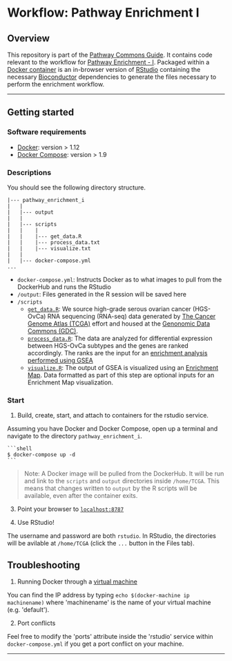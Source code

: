 # Workflow: Pathway Enrichment I

## Overview

This repository is part of the [Pathway Commons Guide](http://pathwaycommons.github.io/guide/). It contains code relevant to the workflow for [Pathway Enrichment -  I](http://pathwaycommons.github.io/guide/workflows/pathway_enrichment_i/index/). Packaged within a [Docker container](https://hub.docker.com/r/jvwong/) is an in-browser version of [RStudio](https://hub.docker.com/r/rocker/rstudio/) containing the necessary [Bioconductor](https://www.bioconductor.org/) dependencies to generate the files necessary to perform the enrichment workflow.

---

## Getting started

### Software requirements

- [Docker](https://docs.docker.com/engine/installation/): version > 1.12
- [Docker Compose](https://docs.docker.com/compose/): version > 1.9

### Descriptions

You should see the following directory structure.

```shell
|--- pathway_enrichment_i
|   |
|   |--- output
|   |
|   |--- scripts
|   |    |
|   |    |--- get_data.R
|   |    |--- process_data.txt
|   |    |--- visualize.txt
|   |
|   |--- docker-compose.yml
...
```

- `docker-compose.yml`: Instructs Docker as to what images to pull from the DockerHub and runs the RStudio
- `/output`: Files generated in the R session will be saved here
- `/scripts`
  - [`get_data.R`](http://pathwaycommons.github.io/guide/workflows/pathway_enrichment_gdc/get_data/): We source high-grade serous ovarian cancer (HGS-OvCa) RNA sequencing (RNA-seq) data generated by [The Cancer Genome Atlas (TCGA)](https://cancergenome.nih.gov/) effort and housed at the [Genonomic Data Commons (GDC)](https://gdc.cancer.gov/).
  - [`process_data.R`](http://pathwaycommons.github.io/guide/workflows/pathway_enrichment_gdc/process_data/): The data are analyzed for differential expression between HGS-OvCa subtypes and the genes are ranked accordingly. The ranks are the input for an [enrichment analysis performed using GSEA](http://pathwaycommons.github.io/guide/workflows/pathway_enrichment_gdc/identify_pathways/)
  - [`visualize.R`](http://pathwaycommons.github.io/guide/workflows/pathway_enrichment_gdc/visualize/): The output of GSEA is visualized using an [Enrichment Map](http://apps.cytoscape.org/apps/enrichmentmap). Data formatted as part of this step are optional inputs for an Enrichment Map visualization.

### Start

1. Build, create, start, and attach to containers for the rstudio service.

  Assuming you have Docker and Docker Compose, open up a terminal and navigate to the directory `pathway_enrichment_i`.

    ```shell
    $ docker-compose up -d
    ```

  > Note: A Docker image will be pulled from the DockerHub. It will be run and link to the `scripts` and `output` directories inside `/home/TCGA`. This means that changes written to `output` by the R scripts will be available, even after the container exits.

3. Point your browser to [`localhost:8787`](http://localhost:8787)

4. Use RStudio!

  The username and password are both `rstudio`. In RStudio, the directories will be avilable at `/home/TCGA` (click the `...` button in the Files tab).

## Troubleshooting

1. Running Docker through a [virtual machine](https://docs.docker.com/machine/get-started/)

  You can find the IP address by typing `echo $(docker-machine ip machinename)` where 'machinename' is the name of your virtual machine (e.g. 'default').

2. Port conflicts

  Feel free to modify the 'ports' attribute inside the 'rstudio' service within  `docker-compose.yml` if you get a port conflict on your machine.

<hr/>
